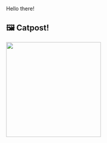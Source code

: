 Hello there!



## 🖼️ Catpost!

<sub>
    <img src="https://cdn2.thecatapi.com/images/MTgyMjQyNQ.jpg" height="256">
</sub>

